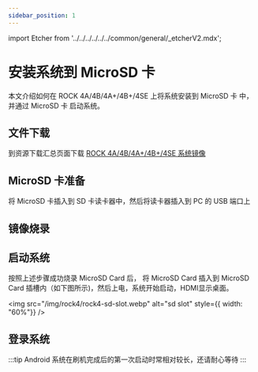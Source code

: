 ```yaml
---
sidebar_position: 1
---
```


import Etcher from '../../../../../../common/general/\_etcherV2.mdx';

# 安装系统到 MicroSD 卡

本文介绍如何在 ROCK 4A/4B/4A+/4B+/4SE 上将系统安装到 MicroSD 卡 中，并通过 MicroSD 卡 启动系统。

## 文件下载

到资源下载汇总页面下载 [ROCK 4A/4B/4A+/4B+/4SE 系统镜像](../../../../download)

## MicroSD 卡准备

将 MicroSD 卡插入到 SD 卡读卡器中，然后将读卡器插入到 PC 的 USB 端口上

## 镜像烧录

<Etcher/>

## 启动系统

按照上述步骤成功烧录 MicroSD Card 后， 将 MicroSD Card 插入到 MicroSD Card 插槽内（如下图所示)，然后上电，系统开始启动，HDMI显示桌面。

<img
src="/img/rock4/rock4-sd-slot.webp"
alt="sd slot"
style={{ width: "60%"}}
/>

## 登录系统

:::tip
Android 系统在刷机完成后的第一次启动时常相对较长，还请耐心等待
:::
